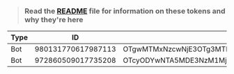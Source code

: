 >### Read the [README](https://github.com/SammyWhamy/invalidate-tokens/blob/main/README.md) file for information on these tokens and why they're here

| Type | ID                 | Token                                                                  | Date       | Link                                                                                   |
| ---- | ------------------ | ---------------------------------------------------------------------- | ---------- | -------------------------------------------------------------------------------------- |
| Bot  | 980131770617987113 | OTgwMTMxNzcwNjE3OTg3MTEz.GI_8qR.PFspE9q9MHp1VH9j_Tkb8R_j4WHj_WfIf80L4M | 11/06/2022 | [Link](https://replit.com/@hazzaalyammahi/Music-bot-by-shuruhatik?v=1#config/bot.json) |
| Bot  | 972860509017735208 | OTcyODYwNTA5MDE3NzM1MjA4.G5g5YN.89nbJd1P1AuGp_LbAtyjKTVKDkozcktWwaHIuk | 11/06/2022 | [Link](https://replit.com/@hazzaalyammahi/Music-Bot-By-sajad4syr?v=1#config/bot.json)  |
